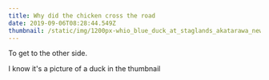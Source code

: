 ```yaml
---
title: Why did the chicken cross the road
date: 2019-09-06T08:28:44.549Z
thumbnail: /static/img/1200px-whio_blue_duck_at_staglands_akatarawa_new_zealand.jpg
---
```

To get to the other side.

I know it's a picture of a duck in the thumbnail